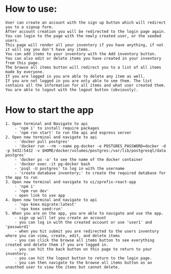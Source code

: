 # How to use:
    User can create an account with the sign up button which will redirect you to a signup form.
    After account creation you will be redirected to the login page again.
    You can login to the page with the newly created user, or the seeded users.
    This page will render all your inventory if you have anything, if not it will say you don't have any items.
    You can add items to your inventory with the Add inventory button.
    You can also edit or delete items you have created in your inventory from this page.
    The browse all items button will redirect you to a list of all items made by everyone.
    If you are logged in you are able to delete any item as well.
    If you are not logged in you are only able to see them. The list contains all the information for all items and what user created them.
    You are able to logout with the logout button (obviously).

# How to start the app
    1. Open terminal and Navigate to api
        - 'npm i' to install require packages
        - 'npm run start' to run the api and express server
    2. Open new terminal and navigate to api
        - 'docker pull postgres'
        - 'docker run --rm --name pg-docker -e POSTGRES_PASSWORD=docker -d -p 5432:5432 -v $HOME/docker/volumes/postgres:/var/lib/postgresql/data postgres'
        - 'docker ps -a' to see the name of the docker container
        - 'docker exec -it pg-docker bash
        - 'psql -U postgres' to log in with the username 
        - 'create database inventory;' to create the required database for the app to run 
    3. Open new terminal and navigate to ui/zprefix-react-app
        - 'npm i'
        - 'npm run dev'
        - open link to use app
    4. Open new terminal and navigate to api
        - 'npx knex migrate:latest'
        - 'npx knex seed:run'
    5. When you are on the app, you are able to navigate and use the app. 
        - sign up will let you create an account
        - you can log in with the created account or use 'user1' and 'password1'
        - when you hit submit you are redirected to the users inventory where you can view, create, edit, and delete items
        - you can click the browse all items button to see everything created and delete them if you are logged in.
        - you can hit the back button on this page to return to your inventory.
        - you can hit the logout button to return to the login page. 
        - you can then navigate to the browse all items button as an unauthed user to view the items but cannot delete.